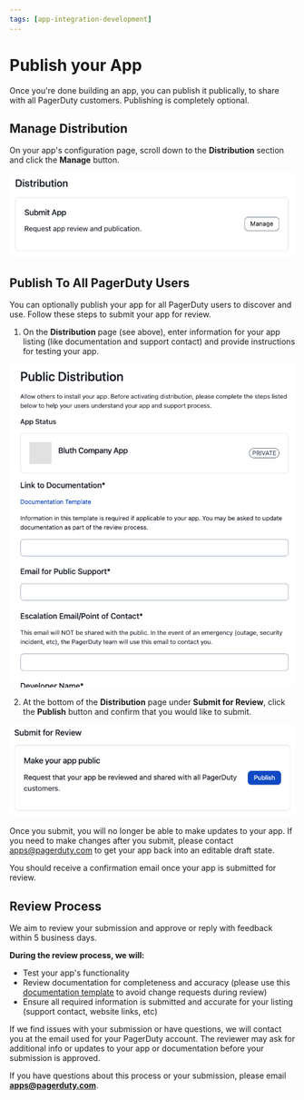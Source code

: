 ```yaml
---
tags: [app-integration-development]
---
```


# Publish your App

Once you're done building an app, you can publish it publically, to share with all PagerDuty customers. Publishing is completely optional.

## Manage Distribution

On your app's configuration page, scroll down to the **Distribution** section and click the **Manage** button.

![Screenshot of app distribution management](../../assets/images/manage_distribution.png)

## Publish To All PagerDuty Users

You can optionally publish your app for all PagerDuty users to discover and use. Follow these steps to submit your app for review.

1. On the **Distribution** page (see above), enter information for your app listing (like documentation and support contact) and provide instructions for testing your app.

![Screenshot of app distribution management](../../assets/images/app-distribution-management.png)

2. At the bottom of the **Distribution** page under **Submit for Review**, click the **Publish** button and confirm that you would like to submit.

![Screenshot of app submit](../../assets/images/publish.png)

Once you submit, you will no longer be able to make updates to your app. If you need to make changes after you submit, please contact apps@pagerduty.com to get your app back into an editable draft state.

You should receive a confirmation email once your app is submitted for review.

## Review Process

We aim to review your submission and approve or reply with feedback within 5 business days.

**During the review process, we will:**
* Test your app's functionality
* Review documentation for completeness and accuracy (please use this [documentation template](https://github.com/PagerDuty/app-documentation-templates/blob/master/integration-guide-template.md) to avoid change requests during review)
* Ensure all required information is submitted and accurate for your listing (support contact, website links, etc)

If we find issues with your submission or have questions, we will contact you at the email used for your PagerDuty account. The reviewer may ask for additional info or updates to your app or documentation before your submission is approved.

If you have questions about this process or your submission, please email **apps@pagerduty.com**.

